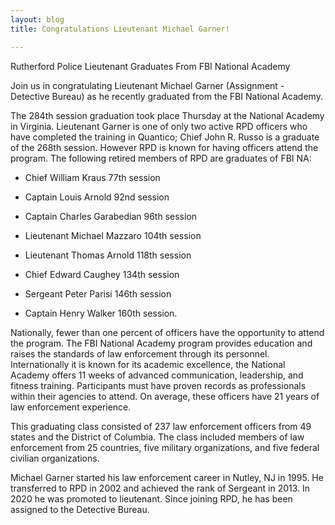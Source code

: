 ```yaml
---
layout: blog
title: Congratulations Lieutenant Michael Garner!

---
```



Rutherford Police Lieutenant Graduates From FBI National Academy

Join us in congratulating Lieutenant Michael Garner (Assignment - Detective Bureau) as he recently graduated from the FBI National Academy.

The 284th session graduation took place Thursday at the National Academy in Virginia. Lieutenant Garner is one of only two active RPD officers who have completed the training in Quantico; Chief John R. Russo is a graduate of the 268th session. However RPD is known for having officers attend the program. The following retired members of RPD are graduates of FBI NA:

- Chief William Kraus 77th session 

- Captain Louis Arnold 92nd session

- Captain Charles Garabedian 96th session

- Lieutenant Michael Mazzaro 104th session 

- Lieutenant Thomas Arnold 118th session

- Chief Edward Caughey 134th session

- Sergeant Peter Parisi 146th session

- Captain Henry Walker 160th session.  

Nationally, fewer than one percent of officers have the opportunity to attend the program. The FBI National Academy program provides education and raises the standards of law enforcement through its personnel. Internationally it is known for its academic excellence, the National Academy offers 11 weeks of advanced communication, leadership, and fitness training. Participants must have proven records as professionals within their agencies to attend. On average, these officers have 21 years of law enforcement experience.

This graduating class consisted of 237 law enforcement officers from 49 states and the District of Columbia. The class included members of law enforcement from 25 countries, five military organizations, and five federal civilian organizations.

Michael Garner started his law enforcement career in Nutley, NJ in 1995. He transferred to RPD in 2002 and achieved the rank of Sergeant in 2013. In 2020 he was promoted to lieutenant. Since joining RPD, he has been assigned to the Detective Bureau.

